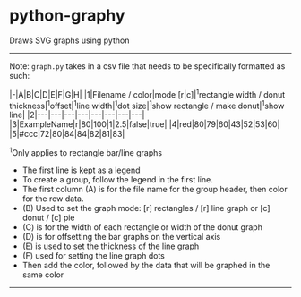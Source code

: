 # python-graphy
Draws SVG graphs using python

***

Note: `graph.py` takes in a csv file that needs to be specifically formatted as such:

|-|A|B|C|D|E|F|G|H|
|1|Filename / color|mode [r|c]|<sup>1</sup>rectangle width / donut thickness|<sup>1</sup>offset|<sup>1</sup>line width|<sup>1</sup>dot size|<sup>1</sup>show rectangle / make donut|<sup>1</sup>show line|
|2|---|---|---|---|---|---|---|---|
|3|ExampleName|r|80|100|1|2.5|false|true|
|4|red|80|79|60|43|52|53|60|
|5|#ccc|72|80|84|84|82|81|83|

<sup>1</sup>Only applies to rectangle bar/line graphs

- The first line is kept as a legend
- To create a group, follow the legend in the first line.
- The first column (A) is for the file name for the group header, then color for the row data.
- (B) Used to set the graph mode: [r] rectangles / [r] line graph or [c] donut / [c] pie
- (C) is for the width of each rectangle or width of the donut graph
- (D) is for offsetting the bar graphs on the vertical axis
- (E) is used to set the thickness of the line graph
- (F) used for setting the line graph dots
- Then add the color, followed by the data that will be graphed in the same color


***
